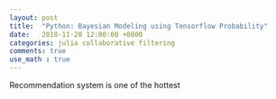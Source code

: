 ```yaml
---
layout: post
title:  "Python: Bayesian Modeling using Tensorflow Probability"
date:   2018-11-20 12:00:00 +0800
categories: julia collaborative filtering
comments: true
use_math : true
---
```

Recommendation system is one of the hottest